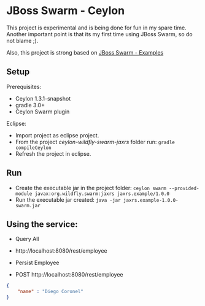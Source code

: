 # JBoss Swarm - Ceylon

This project is experimental and is being done for fun in my spare time. Another important point is that its my first time using JBoss Swarm, so do not blame ;).

Also, this project is strong based on [JBoss Swarm - Examples](https://github.com/wildfly-swarm/wildfly-swarm-examples/tree/master/jpa-jaxrs-cdi)

## Setup

Prerequisites:
- Ceylon 1.3.1-snapshot
- gradle 3.0+
- Ceylon Swarm plugin

Eclipse:
- Import project as eclipse project.
- From the project _ceylon-wildfly-swarm-jaxrs_ folder run: `gradle compileCeylon`
- Refresh the project in eclipse.

## Run

- Create the executable jar in the project folder: `ceylon swarm --provided-module javax:org.wildfly.swarm:jaxrs jaxrs.example/1.0.0`
- Run the executable jar created: `java -jar jaxrs.example-1.0.0-swarm.jar`

## Using the service:

- Query All
 - http://localhost:8080/rest/employee

- Persist Employee
 - POST http://localhost:8080/rest/employee
```json
{
    "name" : "Diego Coronel"
}
```
